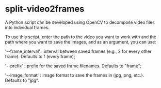 # split-video2frames

A Python script can be developed using OpenCV to decompose video files into individual frames.

To use this script, enter the path to the video you want to work with and the path where you want to save the images, and as an argument, you can use:

'--frame_interval' : interval between saved frames (e.g., 2 for every other frame). Defaults to 1 (every frame);

'--prefix' : prefix for the saved frame filenames. Defaults to "frame";

'--image_format' : image format to save the frames in (jpg, png, etc.). Defaults to "jpg".
